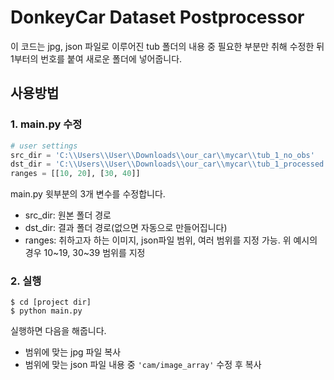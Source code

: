 # DonkeyCar Dataset Postprocessor

이 코드는 jpg, json 파일로 이루어진 tub 폴더의 내용 중 필요한 부분만 취해 수정한 뒤 1부터의 번호를 붙여 새로운 폴더에 넣어줍니다.

## 사용방법

### 1. main.py 수정

```python
# user settings
src_dir = 'C:\\Users\\User\\Downloads\\our_car\\mycar\\tub_1_no_obs'
dst_dir = 'C:\\Users\\User\\Downloads\\our_car\\mycar\\tub_1_processed'
ranges = [[10, 20], [30, 40]]
```
main.py 윗부분의 3개 변수를 수정합니다.
- src_dir: 원본 폴더 경로
- dst_dir: 결과 폴더 경로(없으면 자동으로 만들어집니다)
- ranges: 취하고자 하는 이미지, json파일 범위, 여러 범위를 지정 가능. 위 예시의 경우 10~19, 30~39 범위를 지정

### 2. 실행
```shell
$ cd [project dir]
$ python main.py
```
실행하면 다음을 해줍니다.
- 범위에 맞는 jpg 파일 복사
- 범위에 맞는 json 파일 내용 중 `'cam/image_array'` 수정 후 복사